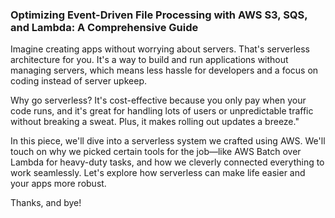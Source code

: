 <!DOCTYPE html>
<html>

<head>
    <meta property="article:published_time" content="2022-11-01T12:00:00.000Z" />
</head>

<body>
    <main>
        <article>
            <section>
                <div class="pw-post-title">
                    <h1>Optimizing Event-Driven File Processing with AWS S3, SQS, and Lambda: A Comprehensive Guide</h1>
                </div>
                <p class="pw-post-body-paragraph">
                    Imagine creating apps without worrying about servers. 
                    That's serverless architecture for you. It's a way to 
                    build and run applications without managing servers, which means 
                    less hassle for developers and a focus on coding instead of server upkeep.
                </p>
                <p class="pw-post-body-paragraph">
                    Why go serverless? It's cost-effective because you only pay 
                    when your code runs, and it's great for handling lots of users or 
                    unpredictable traffic without breaking a sweat.
                    Plus, it makes rolling out updates a breeze."
                </p>
                <p class="pw-post-body-paragraph">
                    In this piece, we'll dive into a serverless system we crafted using AWS. 
                    We'll touch on why we picked certain tools for the job—like AWS Batch over 
                    Lambda for heavy-duty tasks, and how we cleverly connected everything to work 
                    seamlessly. Let's explore how serverless can make life easier and your apps more robust.
                </p>
                <p class="pw-post-body-paragraph">
                    Thanks, and bye!
                </p>
            </section>
        </article>
    </main>
</body>

</html>
